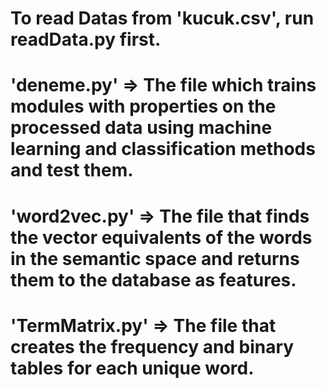 # To read Datas from 'kucuk.csv', run readData.py first.

# 'deneme.py' => The file which trains modules with properties on the processed data using machine learning and classification methods and test them.

# 'word2vec.py' => The file that finds the vector equivalents of the words in the semantic space and returns them to the database as features.

# 'TermMatrix.py' => The file that creates the frequency and binary tables for each unique word.
